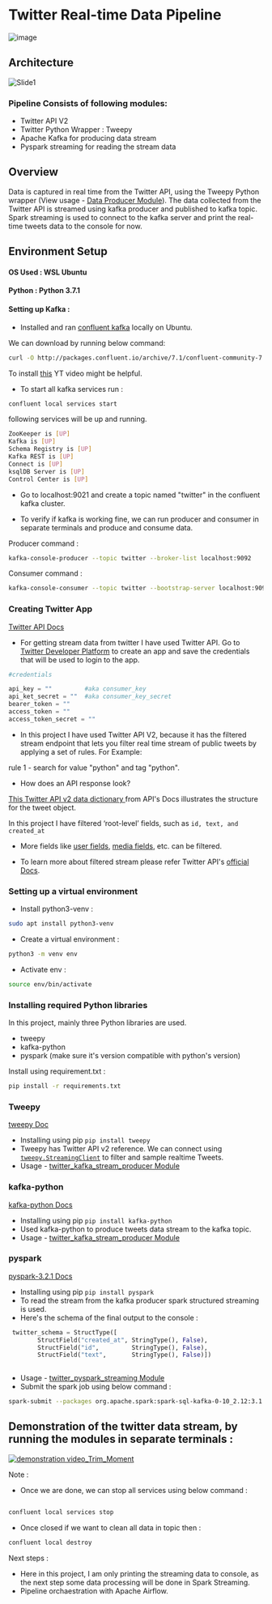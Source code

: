 # Twitter Real-time Data Pipeline

![image](https://user-images.githubusercontent.com/73434008/174433559-4d7a1026-333d-4631-baab-5b729664e775.png)

## Architecture



![Slide1](https://user-images.githubusercontent.com/73434008/174433844-e4831e1c-bf6f-4df2-a853-51a10b601951.JPG)





### Pipeline Consists of following modules:

- Twitter API V2
- Twitter Python Wrapper : Tweepy
- Apache Kafka for producing data stream
- Pyspark streaming for reading the stream data


## Overview

Data is captured in real time from the Twitter API, using the Tweepy Python wrapper (View usage - [Data Producer Module](https://github.com/saniauzma/Twitter_Kafka_Pyspark_ETL_Pipeline/blob/main/twitter_kafka_stream_producer.py)). The data collected from the Twitter API is streamed using kafka producer and published to kafka topic. Spark streaming is used to connect to the kafka server and print the real-time tweets data to the console for now.

<!-- ### ETL Flow -->

## Environment Setup

#### OS Used : WSL Ubuntu 
#### Python : Python 3.7.1
#### Setting up Kafka :
- Installed and ran [confluent kafka](https://www.confluent.io/) locally on Ubuntu.

We can download by running below command: 
```sh
curl -O http://packages.confluent.io/archive/7.1/confluent-community-7.1.1.tar.gz
```
To install [this](https://www.youtube.com/watch?v=mdcIdzYHFlw) YT video might be helpful.

- To start all kafka services run : 
```sh
confluent local services start

```
following services will be up and running.
```sh
ZooKeeper is [UP]
Kafka is [UP]
Schema Registry is [UP]
Kafka REST is [UP]
Connect is [UP]
ksqlDB Server is [UP]
Control Center is [UP]
```
- Go to localhost:9021 and create a topic named "twitter" in the confluent kafka cluster.

- To verify if kafka is working fine, we can run producer and consumer in separate terminals and produce and consume data.

Producer command : 
```sh
kafka-console-producer --topic twitter --broker-list localhost:9092
```
Consumer command : 
```sh
kafka-console-consumer --topic twitter --bootstrap-server localhost:9092 --from-beginning
```



### Creating Twitter App

[Twitter API Docs](https://developer.twitter.com/en/docs)

- For getting stream data from twitter I have used Twitter API. Go to [Twitter Developer Platform](https://developer.twitter.com/en) to create an app and save the credentials that will be used to login to the app.


```python
#credentials

api_key = ""         #aka consumer_key
api_ket_secret = ""  #aka consumer_key_secret
bearer_token = ""
access_token = ""
access_token_secret = ""
```
- In this project I have used Twitter API V2, because it has the filtered stream endpoint that lets you filter real time stream of public tweets by applying a set of rules.
For Example: 

rule 1 - search for value "python" and tag "python".

- How does an API response look?

[This Twitter API v2 data dictionary ](https://developer.twitter.com/en/docs/twitter-api/data-dictionary/object-model/tweet) from API's Docs illustrates the structure for the tweet object.

In this project I have filtered ‘root-level’ fields, such as ```id, text, and created_at```

- More fields like [user fields](https://developer.twitter.com/en/docs/twitter-api/data-dictionary/object-model/user), [media fields](https://developer.twitter.com/en/docs/twitter-api/data-dictionary/object-model/media), etc. can be filtered.

- To learn more about filtered stream please refer Twitter API's [official Docs](https://developer.twitter.com/en/docs/twitter-api/tweets/filtered-stream/introduction).
### Setting up a virtual environment 
- Install python3-venv : 
```sh
sudo apt install python3-venv
```
- Create a virtual environment : 
```sh
python3 -m venv env
```
- Activate env :
```sh
source env/bin/activate
```

### Installing required Python libraries 
In this project, mainly three Python libraries are used.
- tweepy 
- kafka-python
- pyspark (make sure it's version compatible with python's version)

Install using requirement.txt : 
```sh
pip install -r requirements.txt
```

### Tweepy

[tweepy Doc](https://docs.tweepy.org/en/stable/index.html)

- Installing using pip ``` pip install tweepy ```
- Tweepy has Twitter API v2 reference. We can connect using [```tweepy.StreamingClient```](https://docs.tweepy.org/en/stable/streamingclient.html) to filter and sample realtime Tweets.
- Usage - [twitter_kafka_stream_producer Module](https://github.com/saniauzma/Twitter_Kafka_Pyspark_ETL_Pipeline/blob/main/twitter_kafka_stream_producer.py)

### kafka-python

[kafka-python Docs](https://kafka-python.readthedocs.io/en/master/#)
- Installing using pip ``` pip install kafka-python ```
- Used kafka-python to produce tweets data stream to the kafka topic.
- Usage - [twitter_kafka_stream_producer Module](https://github.com/saniauzma/Twitter_Kafka_Pyspark_ETL_Pipeline/blob/main/twitter_kafka_stream_producer.py)


### pyspark

[pyspark-3.2.1 Docs](https://spark.apache.org/docs/latest/api/python/getting_started/install.html)

- Installing using pip ``` pip install pyspark ```
- To read the stream from the kafka producer spark structured streaming is used.
- Here's the schema of the final output to the console : 
```python
 twitter_schema = StructType([
        StructField("created_at", StringType(), False),
        StructField("id",         StringType(), False),
        StructField("text",       StringType(), False)])
        
```
- Usage - [twitter_pyspark_streaming Module](https://github.com/saniauzma/Twitter_Kafka_Pyspark_ETL_Pipeline/blob/main/twitter_pyspark_streaming.py)
- Submit the spark job using below command : 
```sh
spark-submit --packages org.apache.spark:spark-sql-kafka-0-10_2.12:3.1.2 twitter_pyspark_streaming.py
```

## Demonstration of the twitter data stream, by running the modules in separate terminals : 


[![demonstration video_Trim_Moment](https://user-images.githubusercontent.com/73434008/174490056-5554e77a-a80f-42c8-8fd0-c62511703ab1.jpg)](https://www.youtube.com/watch?v=T0TW_gF-O3c)


Note : 
- Once we are done, we can stop all services using below command : 

```sh

confluent local services stop
```
- Once closed if we want to clean all data in topic then :

```sh
confluent local destroy

```




Next steps : 
- Here in this project, I am only printing the streaming data to console, as the next step some data processing will be done in Spark Streaming.
- Pipeline orchaestration with Apache Airflow.

















